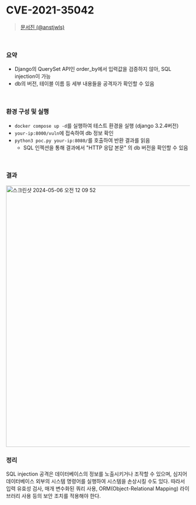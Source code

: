 CVE-2021-35042
=============
> [문서진 (@anstjwls)](https://github.com/sj1226m)

<br/>

### 요약

-   Django의 QuerySet API인 order_by에서 입력값을 검증하지 않아, SQL injection이 가능
-   db의 버전, 테이블 이름 등 세부 내용들을 공격자가 확인할 수 있음

<br/>

### 환경 구성 및 실행

-   `docker compose up -d`를 실행하여 테스트 환경을 실행 (django 3.2.4버전)
-   `your-ip:8000/vuln`에 접속하여 db 정보 확인
-   `python3 poc.py your-ip:8080/`를 호출하여 반환 결과를 읽음
    -   SQL 인젝션을 통해 결과에서 "HTTP 응답 본문" 의 db 버전을 확인할 수 있음

<br/>

### 결과
<img width="714" alt="스크린샷 2024-05-06 오전 12 09 52" src="https://github.com/sj1226m/kr-vulhub/assets/80944952/b3831765-a439-4f4b-a95b-8d5134d5941f">



<br/>

### 정리

  SQL injection 공격은 데이터베이스의 정보를 노출시키거나 조작할 수 있으며, 심지어 데이터베이스 외부의 시스템 명령어를 실행하여 시스템을 손상시킬 수도 있다. 따라서 입력 유효성 검사, 매개 변수화된 쿼리 사용, ORM(Object-Relational Mapping) 라이브러리 사용 등의 보안 조치를 적용해야 한다.
